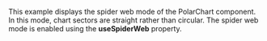 This example displays the spider web mode of&nbsp;the PolarChart component. In&nbsp;this mode, chart sectors are straight rather than circular. The spider web mode is&nbsp;enabled using the **useSpiderWeb** property.